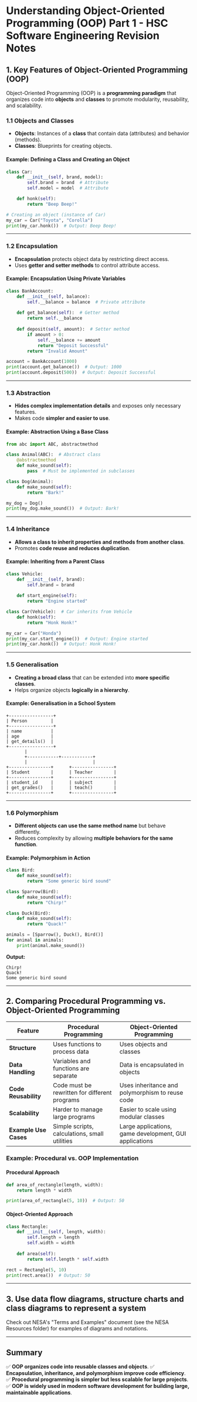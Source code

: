 # Understanding Object-Oriented Programming (OOP) Part 1 - HSC Software Engineering Revision Notes

## 1. Key Features of Object-Oriented Programming (OOP)
Object-Oriented Programming (OOP) is a **programming paradigm** that organizes code into **objects** and **classes** to promote modularity, reusability, and scalability.

### **1.1 Objects and Classes**
- **Objects**: Instances of a **class** that contain data (attributes) and behavior (methods).
- **Classes**: Blueprints for creating objects.

#### **Example: Defining a Class and Creating an Object**
```python
class Car:
    def __init__(self, brand, model):
        self.brand = brand  # Attribute
        self.model = model  # Attribute

    def honk(self):
        return "Beep Beep!"

# Creating an object (instance of Car)
my_car = Car("Toyota", "Corolla")
print(my_car.honk())  # Output: Beep Beep!
```

---

### **1.2 Encapsulation**
- **Encapsulation** protects object data by restricting direct access.
- Uses **getter and setter methods** to control attribute access.

#### **Example: Encapsulation Using Private Variables**
```python
class BankAccount:
    def __init__(self, balance):
        self.__balance = balance  # Private attribute
    
    def get_balance(self):  # Getter method
        return self.__balance
    
    def deposit(self, amount):  # Setter method
        if amount > 0:
            self.__balance += amount
            return "Deposit Successful"
        return "Invalid Amount"

account = BankAccount(1000)
print(account.get_balance())  # Output: 1000
print(account.deposit(500))  # Output: Deposit Successful
```

---

### **1.3 Abstraction**
- **Hides complex implementation details** and exposes only necessary features.
- Makes code **simpler and easier to use**.

#### **Example: Abstraction Using a Base Class**
```python
from abc import ABC, abstractmethod

class Animal(ABC):  # Abstract class
    @abstractmethod
    def make_sound(self):
        pass  # Must be implemented in subclasses

class Dog(Animal):
    def make_sound(self):
        return "Bark!"

my_dog = Dog()
print(my_dog.make_sound())  # Output: Bark!
```

---

### **1.4 Inheritance**
- **Allows a class to inherit properties and methods from another class**.
- Promotes **code reuse and reduces duplication**.

#### **Example: Inheriting from a Parent Class**
```python
class Vehicle:
    def __init__(self, brand):
        self.brand = brand
    
    def start_engine(self):
        return "Engine started"

class Car(Vehicle):  # Car inherits from Vehicle
    def honk(self):
        return "Honk Honk!"

my_car = Car("Honda")
print(my_car.start_engine())  # Output: Engine started
print(my_car.honk())  # Output: Honk Honk!
```

---

### **1.5 Generalisation**
- **Creating a broad class** that can be extended into **more specific classes**.
- Helps organize objects **logically in a hierarchy**.

#### **Example: Generalisation in a School System**
```
+-----------------+
| Person         |
+-----------------+
| name           |
| age            |
| get_details()  |
+-----------------+
       |
       +------------+------------+
       |                         |
+----------------+      +----------------+
| Student        |      | Teacher        |
+----------------+      +----------------+
| student_id     |      | subject        |
| get_grades()   |      | teach()        |
+----------------+      +----------------+
```

---

### **1.6 Polymorphism**
- **Different objects can use the same method name** but behave differently.
- Reduces complexity by allowing **multiple behaviors for the same function**.

#### **Example: Polymorphism in Action**
```python
class Bird:
    def make_sound(self):
        return "Some generic bird sound"

class Sparrow(Bird):
    def make_sound(self):
        return "Chirp!"

class Duck(Bird):
    def make_sound(self):
        return "Quack!"

animals = [Sparrow(), Duck(), Bird()]
for animal in animals:
    print(animal.make_sound())
```
**Output:**
```
Chirp!
Quack!
Some generic bird sound
```

---

## 2. Comparing Procedural Programming vs. Object-Oriented Programming

| **Feature** | **Procedural Programming** | **Object-Oriented Programming** |
|------------|--------------------------|-----------------------------|
| **Structure** | Uses functions to process data | Uses objects and classes |
| **Data Handling** | Variables and functions are separate | Data is encapsulated in objects |
| **Code Reusability** | Code must be rewritten for different programs | Uses inheritance and polymorphism to reuse code |
| **Scalability** | Harder to manage large programs | Easier to scale using modular classes |
| **Example Use Cases** | Simple scripts, calculations, small utilities | Large applications, game development, GUI applications |

### **Example: Procedural vs. OOP Implementation**

#### **Procedural Approach**
```python
def area_of_rectangle(length, width):
    return length * width

print(area_of_rectangle(5, 10))  # Output: 50
```

#### **Object-Oriented Approach**
```python
class Rectangle:
    def __init__(self, length, width):
        self.length = length
        self.width = width
    
    def area(self):
        return self.length * self.width

rect = Rectangle(5, 10)
print(rect.area())  # Output: 50
```

---

## 3. Use data flow diagrams, structure charts and class diagrams to represent a system

Check out NESA's "Terms and Examples" document (see the NESA Resources folder) for examples of diagrams and notations.

---

## **Summary**
✅ **OOP organizes code into reusable classes and objects**.
✅ **Encapsulation, inheritance, and polymorphism improve code efficiency**.
✅ **Procedural programming is simpler but less scalable for large projects**.
✅ **OOP is widely used in modern software development for building large, maintainable applications**.